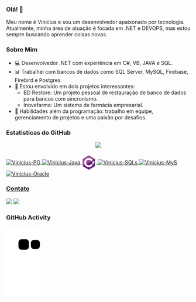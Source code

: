 ### Olá! 👋
Meu nome é Vinicius e sou um desenvolvedor apaixonado por tecnologia. Atualmente, minha área de atuação é focada em .NET e DEVOPS, mas estou sempre buscando aprender coisas novas.

### Sobre Mim
- 💻 Desenvolvedor .NET com experiência em C#, VB, JAVA e SQL.
- 📊 Trabalhei com bancos de dados como SQL Server, MySQL, Firebase, Firebird e Postgres.
- 🚀 Estou envolvido em dois projetos interessantes:
  - BD Restore: Um projeto pessoal de restauração de banco de dados para bancos com sincronismo.
  - Inovafarma: Um sistema de farmácia empresarial.
- 🌟 Habilidades além da programação: trabalho em equipe, gerenciamento de projetos e uma paixão por desafios.

### Estatisticas do GitHub
<div align="center">
  <a href="https://github.com/ViniciusAntolin">
  <img height="180em" src="https://github-readme-stats.vercel.app/api?username=viniciusantolin&show_icons=true&theme=dark&include_all_commits=true&count_private=true"/>
</div>
<div style="display: inline_block"><br>
  <img align="center" alt="Vinicius-PG" height="40" width="40" src="https://cdn.jsdelivr.net/gh/devicons/devicon/icons/postgresql/postgresql-original-wordmark.svg">
  <img align="center" alt="Vinicius-Java" height="40" width="40" src="https://cdn.jsdelivr.net/gh/devicons/devicon/icons/java/java-original-wordmark.svg">
  <img align="center" alt="Vinicius-Csharp" height="40" width="40" src="https://raw.githubusercontent.com/devicons/devicon/master/icons/csharp/csharp-original.svg">
  <img align="center" alt="Vinicius-SQLs" height="40" width="40" 
src="https://cdn.jsdelivr.net/gh/devicons/devicon/icons/microsoftsqlserver/microsoftsqlserver-plain-wordmark.svg">
  <img align="center" alt="Vinicius-MyS" height="40" width="40" src="https://cdn.jsdelivr.net/gh/devicons/devicon/icons/mysql/mysql-original-wordmark.svg"> 
  <img align="center" alt="Vinicius-Oracle" height="40" width="40" src="https://cdn.jsdelivr.net/gh/devicons/devicon/icons/oracle/oracle-original.svg">
</div>

### Contato

<div>
  <a href="https://www.instagram.com/vp.antolin_/" target="_blank"><img src="https://img.shields.io/badge/Instagram-E4405F?style=for-the-badge&logo=instagram&logoColor=white" target="_blank"></a>
  <a href="https://www.linkedin.com/in/vin%C3%ADcius-pires-antolin-a56940218/?originalSubdomain=br" target="_blank"><img src="https://img.shields.io/badge/-LinkedIn-%230077B5?style=for-the-badge&logo=linkedin&logoColor=white" target="_blank"></a>
</div>

### GitHub Activity

![Snake animation](https://github.com/ViniciusAntolin/ViniciusAntolin/blob/output/github-contribution-grid-snake.svg)
